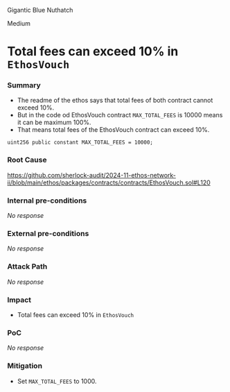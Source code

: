 Gigantic Blue Nuthatch

Medium

# Total fees can exceed 10% in `EthosVouch`

### Summary

- The readme of the ethos says that total fees of both contract cannot exceed 10%.
- But in the code od EthosVouch contract `MAX_TOTAL_FEES` is 10000 means it can be maximum 100%.
- That means total fees of the EthosVouch contract can exceed 10%.

```solidity
uint256 public constant MAX_TOTAL_FEES = 10000;
```

### Root Cause

https://github.com/sherlock-audit/2024-11-ethos-network-ii/blob/main/ethos/packages/contracts/contracts/EthosVouch.sol#L120

### Internal pre-conditions

_No response_

### External pre-conditions

_No response_

### Attack Path

_No response_

### Impact

- Total fees can exceed 10% in `EthosVouch`

### PoC

_No response_

### Mitigation

- Set `MAX_TOTAL_FEES` to 1000.